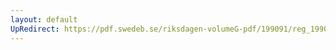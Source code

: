 ```yaml
---
layout: default
UpRedirect: https://pdf.swedeb.se/riksdagen-volumeG-pdf/199091/reg_199091/reg_199091_0933.pdf
---
```

